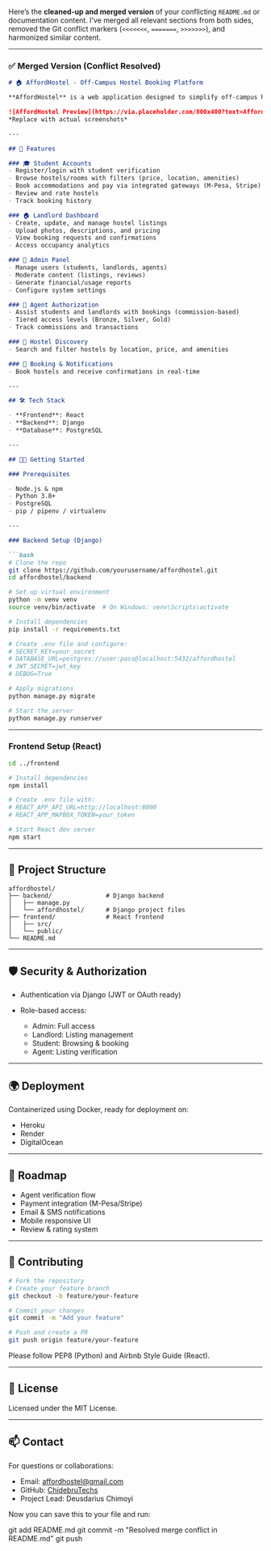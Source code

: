 Here’s the **cleaned-up and merged version** of your conflicting `README.md` or documentation content. I’ve merged all relevant sections from both sides, removed the Git conflict markers (`<<<<<<<`, `=======`, `>>>>>>>`), and harmonized similar content.

---

### ✅ Merged Version (Conflict Resolved)

````md
# 🏠 AffordHostel - Off-Campus Hostel Booking Platform

**AffordHostel** is a web application designed to simplify off-campus hostel booking in Kenya. It connects students, landlords, and agents on a unified platform, offering a seamless experience for browsing, booking, and managing hostel accommodations.

![AffordHostel Preview](https://via.placeholder.com/800x400?text=AffordHostel+Screenshot)  
*Replace with actual screenshots*

---

## 🚀 Features

### 🎓 Student Accounts
- Register/login with student verification
- Browse hostels/rooms with filters (price, location, amenities)
- Book accommodations and pay via integrated gateways (M-Pesa, Stripe)
- Review and rate hostels
- Track booking history

### 🏠 Landlord Dashboard
- Create, update, and manage hostel listings
- Upload photos, descriptions, and pricing
- View booking requests and confirmations
- Access occupancy analytics

### 🔑 Admin Panel
- Manage users (students, landlords, agents)
- Moderate content (listings, reviews)
- Generate financial/usage reports
- Configure system settings

### 🤝 Agent Authorization
- Assist students and landlords with bookings (commission-based)
- Tiered access levels (Bronze, Silver, Gold)
- Track commissions and transactions

### 🔎 Hostel Discovery
- Search and filter hostels by location, price, and amenities

### 💬 Booking & Notifications
- Book hostels and receive confirmations in real-time

---

## 🛠️ Tech Stack

- **Frontend**: React
- **Backend**: Django
- **Database**: PostgreSQL

---

## 🧑‍💻 Getting Started

### Prerequisites

- Node.js & npm
- Python 3.8+
- PostgreSQL
- pip / pipenv / virtualenv

---

### Backend Setup (Django)

```bash
# Clone the repo
git clone https://github.com/yourusername/affordhostel.git
cd affordhostel/backend

# Set up virtual environment
python -m venv venv
source venv/bin/activate  # On Windows: venv\Scripts\activate

# Install dependencies
pip install -r requirements.txt

# Create .env file and configure:
# SECRET_KEY=your_secret
# DATABASE_URL=postgres://user:pass@localhost:5432/affordhostel
# JWT_SECRET=jwt_key
# DEBUG=True

# Apply migrations
python manage.py migrate

# Start the server
python manage.py runserver
````

---

### Frontend Setup (React)

```bash
cd ../frontend

# Install dependencies
npm install

# Create .env file with:
# REACT_APP_API_URL=http://localhost:8000
# REACT_APP_MAPBOX_TOKEN=your_token

# Start React dev server
npm start
```

---

## 📂 Project Structure

```
affordhostel/
├── backend/               # Django backend
│   ├── manage.py
│   └── affordhostel/      # Django project files
├── frontend/              # React frontend
│   ├── src/
│   └── public/
└── README.md
```

---

## 🛡️ Security & Authorization

* Authentication via Django (JWT or OAuth ready)
* Role-based access:

  * Admin: Full access
  * Landlord: Listing management
  * Student: Browsing & booking
  * Agent: Listing verification

---

## 🌍 Deployment

Containerized using Docker, ready for deployment on:

* Heroku
* Render
* DigitalOcean

---

## 📌 Roadmap

* Agent verification flow
* Payment integration (M-Pesa/Stripe)
* Email & SMS notifications
* Mobile responsive UI
* Review & rating system

---

## 🤝 Contributing

```bash
# Fork the repository
# Create your feature branch
git checkout -b feature/your-feature

# Commit your changes
git commit -m "Add your feature"

# Push and create a PR
git push origin feature/your-feature
```

Please follow PEP8 (Python) and Airbnb Style Guide (React).

---

## 📄 License

Licensed under the MIT License.

---

## 📫 Contact

For questions or collaborations:

* Email: [affordhostel@gmail.com](mailto:affordhostel@gmail.com)
* GitHub: [ChidebruTechs](https://github.com/ChidebruTechs)
* Project Lead: Deusdarius Chimoyi



Now you can save this to your file and run:


git add README.md
git commit -m "Resolved merge conflict in README.md"
git push

